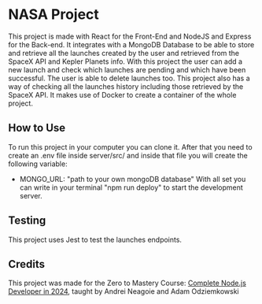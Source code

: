 # NASA Project

This project is made with React for the Front-End and NodeJS and Express for the Back-end. It integrates with a MongoDB Database to be able to store and retrieve all the launches created by the user and retrieved from the SpaceX API and Kepler Planets info. With this project the user can add a new launch and check which launches are pending and which have been successful. The user is able to delete launches too. This project also has a way of checking all the launches history including those retrieved by the SpaceX API. It makes use of Docker to create a container of the whole project.

## How to Use

To run this project in your computer you can clone it. After that you need to create an .env file inside server/src/ and inside that file you will create the following variable:
- MONGO_URL: "path to your own mongoDB database"
With all set you can write in your terminal "npm run deploy" to start the development server.

## Testing

This project uses Jest to test the launches endpoints.

## Credits

This project was made for the Zero to Mastery Course: [Complete Node.js Developer in 2024](https://zerotomastery.io/courses/learn-node-js/), taught by Andrei Neagoie and Adam Odziemkowski
